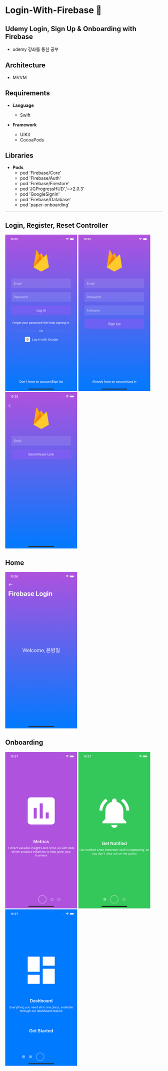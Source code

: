# Login-With-Firebase 🔐
## Udemy Login, Sign Up & Onboarding with Firebase 
- udemy 강좌를 통한 공부 

## Architecture 

- MVVM

## Requirements 
- **Language** 
  - Swift 

- **Framework** 
  - UIKit
  - CocoaPods
  
## Libraries 
- **Pods**
  - pod 'Firebase/Core'
  - pod 'Firebase/Auth'  
  - pod 'Firebase/Firestore'  
  - pod 'JGProgressHUD','~>2.0.3'  
  - pod 'GoogleSignIn'
  - pod 'Firebase/Database'  
  - pod 'paper-onboarding'  
 
 ---
## Login, Register, Reset Controller 
<p align="left">
  <img width="230" src = "https://github.com/ByoungilYoun/Login-With-Firebase/blob/master/LoginWithFirebase/Images/LoginController.png">
  <img width="230" src = "https://github.com/ByoungilYoun/Login-With-Firebase/blob/master/LoginWithFirebase/Images/RegisterController.png">
  <img width="230" src = "https://github.com/ByoungilYoun/Login-With-Firebase/blob/master/LoginWithFirebase/Images/ResetController.png">
</p>

## Home 
<p align="left">
  <img width="230" src = "https://github.com/ByoungilYoun/Login-With-Firebase/blob/master/LoginWithFirebase/Images/HomeController.png">
</p>

## Onboarding
<p align="left">
  <img width="230" src = "https://github.com/ByoungilYoun/Login-With-Firebase/blob/master/LoginWithFirebase/Images/Onboarding1.png">
  <img width="230" src = "https://github.com/ByoungilYoun/Login-With-Firebase/blob/master/LoginWithFirebase/Images/Onboarding2.png">
  <img width="230" src = "https://github.com/ByoungilYoun/Login-With-Firebase/blob/master/LoginWithFirebase/Images/Onboarding3.png">
</p>
